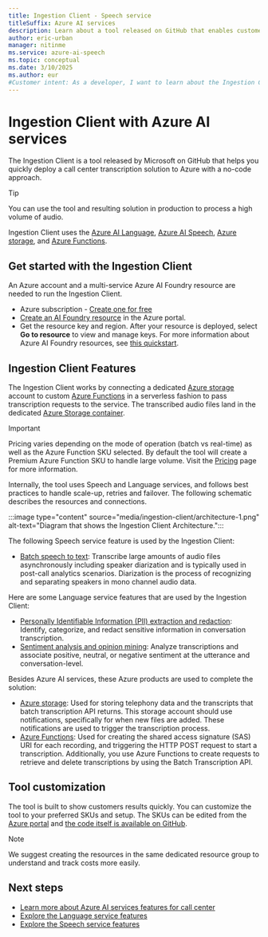 ```yaml
---
title: Ingestion Client - Speech service
titleSuffix: Azure AI services
description: Learn about a tool released on GitHub that enables customers push audio files to Speech service easily and quickly 
author: eric-urban
manager: nitinme
ms.service: azure-ai-speech
ms.topic: conceptual
ms.date: 3/10/2025
ms.author: eur
#Customer intent: As a developer, I want to learn about the Ingestion Client tool that helps me quickly deploy a call center transcription solution to Azure with a no-code approach.
---
```


# Ingestion Client with Azure AI services

The Ingestion Client is a tool released by Microsoft on GitHub that helps you quickly deploy a call center transcription solution to Azure with a no-code approach. 

> [!TIP]
> You can use the tool and resulting solution in production to process a high volume of audio.

Ingestion Client uses the [Azure AI Language](../language-service/index.yml), [Azure AI Speech](./index.yml), [Azure storage](https://azure.microsoft.com/product-categories/storage/), and [Azure Functions](https://azure.microsoft.com/services/functions/). 

## Get started with the Ingestion Client

An Azure account and a multi-service Azure AI Foundry resource are needed to run the Ingestion Client.
* Azure subscription - [Create one for free](https://azure.microsoft.com/free/cognitive-services)
* <a href="https://portal.azure.com/#create/Microsoft.CognitiveServicesAIFoundry"  title="Create an AI Foundry resource"  target="_blank">Create an AI Foundry resource</a> in the Azure portal.
* Get the resource key and region. After your resource is deployed, select **Go to resource** to view and manage keys. For more information about Azure AI Foundry resources, see [this quickstart](~/articles/ai-services/multi-service-resource.md?pivots=azportal). 


## Ingestion Client Features

The Ingestion Client works by connecting a dedicated [Azure storage](https://azure.microsoft.com/product-categories/storage/) account to custom [Azure Functions](https://azure.microsoft.com/services/functions/) in a serverless fashion to pass transcription requests to the service. The transcribed audio files land in the dedicated [Azure Storage container](https://azure.microsoft.com/product-categories/storage/). 

> [!IMPORTANT]
> Pricing varies depending on the mode of operation (batch vs real-time) as well as the Azure Function SKU selected. By default the tool will create a Premium Azure Function SKU to handle large volume. Visit the [Pricing](https://azure.microsoft.com/pricing/details/functions/) page for more information.

Internally, the tool uses Speech and Language services, and follows best practices to handle scale-up, retries and failover. The following schematic describes the resources and connections.

:::image type="content" source="media/ingestion-client/architecture-1.png" alt-text="Diagram that shows the Ingestion Client Architecture.":::

The following Speech service feature is used by the Ingestion Client:

- [Batch speech to text](./batch-transcription.md): Transcribe large amounts of audio files asynchronously including speaker diarization and is typically used in post-call analytics scenarios. Diarization is the process of recognizing and separating speakers in mono channel audio data.

Here are some Language service features that are used by the Ingestion Client:

- [Personally Identifiable Information (PII) extraction and redaction](../language-service/personally-identifiable-information/how-to-call-for-conversations.md): Identify, categorize, and redact sensitive information in conversation transcription.
- [Sentiment analysis and opinion mining](../language-service/sentiment-opinion-mining/overview.md): Analyze transcriptions and associate positive, neutral, or negative sentiment at the utterance and conversation-level.

Besides Azure AI services, these Azure products are used to complete the solution:

- [Azure storage](https://azure.microsoft.com/product-categories/storage/): Used for storing telephony data and the transcripts that batch transcription API returns. This storage account should use notifications, specifically for when new files are added. These notifications are used to trigger the transcription process.
- [Azure Functions](https://azure.microsoft.com/services/functions/): Used for creating the shared access signature (SAS) URI for each recording, and triggering the HTTP POST request to start a transcription. Additionally, you use Azure Functions to create requests to retrieve and delete transcriptions by using the Batch Transcription API.

## Tool customization

The tool is built to show customers results quickly. You can customize the tool to your preferred SKUs and setup. The SKUs can be edited from the [Azure portal](https://portal.azure.com) and [the code itself is available on GitHub](https://github.com/Azure-Samples/cognitive-services-speech-sdk/tree/master/samples/batch).

> [!NOTE]
> We suggest creating the resources in the same dedicated resource group to understand and track costs more easily.

## Next steps

* [Learn more about Azure AI services features for call center](./call-center-overview.md)
* [Explore the Language service features](../language-service/overview.md#available-features)
* [Explore the Speech service features](./overview.md)
